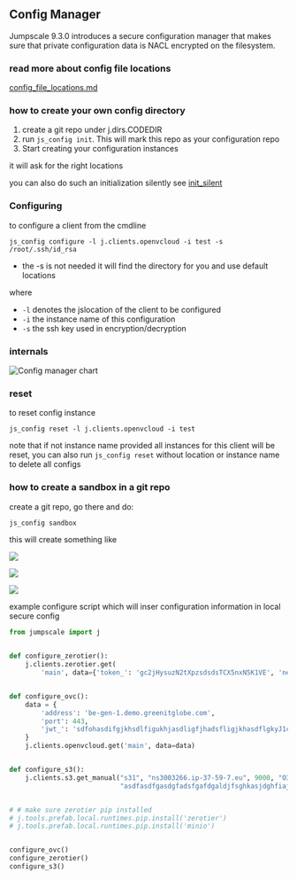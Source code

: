 ## Config Manager

Jumpscale 9.3.0 introduces a secure configuration manager that makes sure that private configuration data is NACL encrypted on the filesystem.

### read more about config file locations

[config_file_locations.md](config_file_locations.md)

### how to create your own config directory

1.  create a git repo under j.dirs.CODEDIR
2.  run `js_config init`. This will mark this repo as your configuration repo
3.  Start creating your configuration instances

it will ask for the right locations

you can also do such an initialization silently see [init_silent](init_silent.md)

### Configuring

to configure a client from the cmdline

```
js_config configure -l j.clients.openvcloud -i test -s /root/.ssh/id_rsa
```

* the -s is not needed it will find the directory for you and use default locations

where

* `-l` denotes the jslocation of the client to be configured
* `-i` the instance name of this configuration
* `-s` the ssh key used in encryption/decryption

### internals

![Config manager chart](cfm.jpg?raw=true "config manager chart")

### reset

to reset config instance

```
js_config reset -l j.clients.openvcloud -i test
```

note that if not instance name provided all instances for this client will be reset, you can also run `js_config reset` without location or instance name to delete all configs

### how to create a sandbox in a git repo

create a git repo, go there and do:

```bash
js_config sandbox
```

this will create something like

![](sb.png)

![](sb2.png)

![](sb3.png)

example configure script which will inser configuration information in local secure config

```python
from jumpscale import j


def configure_zerotier():
    j.clients.zerotier.get(
        'main', data={'token_': 'gc2jHysuzN2tXpzsdsdsTCX5nxN5K1VE', 'networkID_': '17d70943sdsdsc661'})


def configure_ovc():
    data = {
        'address': 'be-gen-1.demo.greenitglobe.com',
        'port': 443,
        'jwt_': 'sdfohasdifgjkhsdlfigukhjasdligfjhadsfligjkhasdflgkyJ1c2VyOmFkbWluIl0sInVzZXJuYW1lIjoiZGVzcGllZ2sifQ.YPqeTFR7F64oLYVV8ZIeVIy2N0xEMCmNYrCF6FF7wuEu6WW9kyNUEzyTLjNFoWTJ9p0rw2ueWk3hi14s6CsJymYivFv2aSEgE982qshMMyfbvsAv9-vzEsuFfjN06a86'
    }
    j.clients.openvcloud.get('main', data=data)


def configure_s3():
    j.clients.s3.get_manual("s31", "ns3003266.ip-37-59-7.eu", 9000, "O3BWLOD0IXJFJQBAUET6",
                            "asdfasdfgasdgfadsfgafdgaldjfsghkasjdghfiaj")


# # make sure zerotier pip installed
# j.tools.prefab.local.runtimes.pip.install('zerotier')
# j.tools.prefab.local.runtimes.pip.install('minio')


configure_ovc()
configure_zerotier()
configure_s3()
```

